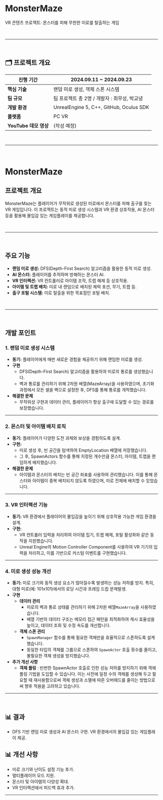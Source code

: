 # MonsterMaze

VR 콘텐츠 프로젝트: 몬스터를 피해 무한한 미로를 탈출하는 게임

<br>

---

<br>

## 🗂️ **프로젝트 개요**

| **진행 기간**       | 2024.09.11 ~ 2024.09.23                |
|---------------------|---------------------------------------|
| **핵심 기술**       | 랜덤 미로 생성, 객체 스폰 시스템 |
| **팀 규모**       | 팀 프로젝트 총 2명 / 개발자 : 최무성, 박교녕 |
| **개발 환경**       | UnrealEngine 5, C++, GitHub, Oculus SDK |
| **플랫폼**          | PC VR                                 |
| **YouTube 데모 영상** | (작성 예정)                        |

<br>

---

<br>

# MonsterMaze

## 프로젝트 개요
MonsterMaze는 플레이어가 무작위로 생성된 미로에서 몬스터를 피해 출구를 찾는 VR 게임입니다. 이 프로젝트는 동적 미로 생성 시스템과 VR 환경 상호작용, AI 몬스터 등을 활용해 몰입감 있는 게임플레이를 제공합니다.

<br>

---

<br>

## 주요 기능
- **랜덤 미로 생성:** DFS(Depth-First Search) 알고리즘을 활용한 동적 미로 생성.
- **AI 몬스터:** 플레이어를 추적하며 방해하는 몬스터 AI.
- **VR 인터랙션:** VR 컨트롤러로 아이템 조작, 트랩 해제 등 상호작용.
- **아이템 및 트랩 배치:** 미로 내 랜덤으로 배치된 체력 포션, 무기, 트랩 등.
- **출구 포털 시스템:** 미로 탈출을 위한 목표점인 포털 배치.

<br>

---

<br>

## 개발 포인트

### 1. 랜덤 미로 생성 시스템
- **동기:** 플레이어에게 매번 새로운 경험을 제공하기 위해 랜덤한 미로를 생성.
- **구현**
  - DFS(Depth-First Search) 알고리즘을 활용하여 미로의 통로를 생성했습니다.
  - 벽과 통로를 관리하기 위해 2차원 배열(MazeArray)을 사용하였으며, 초기화 과정에서 모든 셀을 벽으로 설정한 후, DFS를 통해 통로를 개척했습니다.
- **해결한 문제** 
  - 무작위성 구현과 데이터 관리, 플레이어가 항상 출구에 도달할 수 있는 경로를 보장했습니다.

---

### 2. 몬스터 및 아이템 배치 로직
- **동기:** 플레이어가 다양한 도전 과제와 보상을 경험하도록 설계.
- **구현:**
  - 미로 생성 후, 빈 공간을 탐색하여 EmptyLocation 배열에 저장했습니다.
  - 그 후, SpawnActors 함수를 통해 지정된 개수만큼 몬스터, 아이템, 트랩을 랜덤하게 배치했습니다.
- **해결한 문제** 
  - 아이템과 몬스터의 배치는 빈 공간 좌표를 사용하여 관리했습니다. 이를 통해 몬스터와 아이템이 중복 배치되지 않도록 하였으며, 미로 전체에 배치할 수 있었습니다.

---

### 3. VR 인터랙션 기능
- **동기:** VR 환경에서 플레이어의 몰입감을 높이기 위해 상호작용 가능한 게임 환경을 설계.
- **구현:**
  - VR 컨트롤러 입력을 처리하여 아이템 집기, 트랩 해제, 포털 활성화와 같은 동작을 지원했습니다.
  - Unreal Engine의 Motion Controller Component를 사용하여 VR 기기의 입력을 처리하고, 이를 기반으로 커스텀 이벤트를 구현했습니다.

---

### 4. 미로 생성 성능 개선
- **동기:** 미로 크기와 동적 생성 요소가 많아질수록 발생하는 성능 저하를 방지. 특히, 대형 미로(예: 101x101)에서의 로딩 시간과 프레임 드랍 문제발생.
- **구현**
  - **데이터 관리**
    - 미로의 벽과 통로 상태를 관리하기 위해 2차원 배열`MazeArray`을 사용하였습니다.
    - 배열 기반의 데이터 구조는 메모리 접근 패턴을 최적화하여 캐시 효율성을 높이고, 데이터 조회 및 수정 속도를 개선합니다.
  - **객체 스폰 관리**
    - `SpawnManager` 함수를 통해 필요한 객체만을 효율적으로 스폰하도록 설계했습니다.
    - 동일한 타입의 객체를 그룹으로 스폰하여 `SpawnActor` 호출 횟수를 줄이고, 불필요한 객체 생성을 방지했습니다.
- **추가 개선 사항**
  - **객체 풀링** : 빈번한 SpawnActor 호출로 인한 성능 저하를 방지하기 위해 객체 풀링 기법을 도입할 수 있습니다. 이는 사전에 일정 수의 객체를 생성해 두고 필요할 때 재사용함으로써 객체 생성과 소멸에 따른 오버헤드를 줄이는 방법으로써 향후 적용을 고려하고 있습니다.

---

<br>

## 📊 결과
- DFS 기반 랜덤 미로 생성과 AI 몬스터 구현. VR 환경에서의 몰입감 있는 게임플레이 제공.

## 📊 개선 사항
- 미로 크기와 난이도 설정 기능 추가.
- 멀티플레이어 모드 지원.
- 몬스터 및 아이템의 다양성 확대.
- VR 인터랙션에서 피드백 효과 추가.

---
